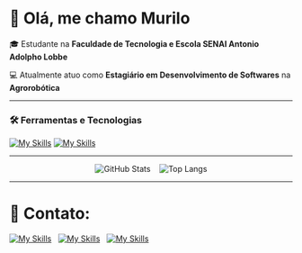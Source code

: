 # 👋 Olá, me chamo Murilo

🎓 Estudante na **Faculdade de Tecnologia e Escola SENAI Antonio Adolpho Lobbe**

💻 Atualmente atuo como **Estagiário em Desenvolvimento de Softwares** na **Agrorobótica**  

---

### 🛠️ Ferramentas e Tecnologias

[![My Skills](https://skillicons.dev/icons?i=java,python,javascript,flutter,dart,docker,firebase,gcp)](https://github.com/Murilo-Herrick)
[![My Skills](https://skillicons.dev/icons?i=git,github,spring,html,css,mysql,sqlite,react)](https://github.com/Murilo-Herrick)

---

<p align="center">
  <img src="https://github-readme-stats.vercel.app/api?username=Murilo-Herrick&show_icons=true&theme=dark" alt="GitHub Stats" />
  &nbsp;&nbsp;
  <img src="https://github-readme-stats.vercel.app/api/top-langs/?username=Murilo-Herrick&layout=compact&theme=dark" alt="Top Langs" />
</p>

---

# 🔗 Contato: 

[![My Skills](https://skillicons.dev/icons?i=linkedin)](https://www.linkedin.com/in/murilo-herrick-571a93334/)
&nbsp;
[![My Skills](https://skillicons.dev/icons?i=instagram)](https://www.instagram.com/murilo.hrk)
&nbsp;
[![My Skills](https://skillicons.dev/icons?i=gmail)](https://mail.google.com/mail/?view=cm&fs=1&to=muriloherrick@gmail.com)

<!--
Murilo-Herrick/Murilo-Herrick is a ✨ special ✨ repository because its `README.md` (this file) appears on your GitHub profile.
-->

